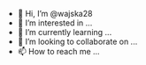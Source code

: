 - 👋 Hi, I’m @wajska28
- 👀 I’m interested in ...
- 🌱 I’m currently learning ...
- 💞️ I’m looking to collaborate on ...
- 📫 How to reach me ...

<!---
wajska28/wajska28 is a ✨ special ✨ repository because its `README.md` (this file) appears on your GitHub profile.
Yes!!!
You can click the Preview link to take a look at your changes.
--->
